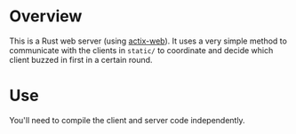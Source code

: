 # Overview

This is a Rust web server (using [actix-web](https://actix.rs)). It uses a very simple method to communicate with the clients in `static/` to coordinate and decide which client buzzed in first in a certain round.

# Use

You'll need to compile the client and server code independently.
